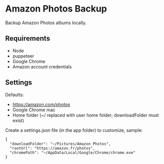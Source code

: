 # Amazon Photos Backup

Backup Amazon Photos albums locally.

## Requirements

* Node
* puppeteer
* Google Chrome
* Amazon account credentials

## Settings

Defaults:
* https://amazon.com/photos
* Google Chrome mac
* Home folder (~/ replaced with user home folder; downloadFolder must exist)

Create a settings.json file (in the app folder) to customize, sample:
```
{
  "downloadFolder": "~/Pictures/Amazon Photos",
  "rootUrl": "https://amazon.fr/photos",
  "chromePath": "~/AppData/Local/Google/Chrome/chrome.exe"
}
```
